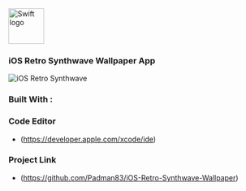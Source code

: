 <img src="https://swift.org/assets/images/swift.svg" alt="Swift logo" height="70" >

### iOS Retro Synthwave Wallpaper App

![iOS Retro Synthwave](https://user-images.githubusercontent.com/45048950/72828920-a817c300-3cb8-11ea-9c42-9a2da47922a0.png)

### Built With :

### Code Editor

* (https://developer.apple.com/xcode/ide)

### Project Link

* (https://github.com/Padman83/iOS-Retro-Synthwave-Wallpaper)
